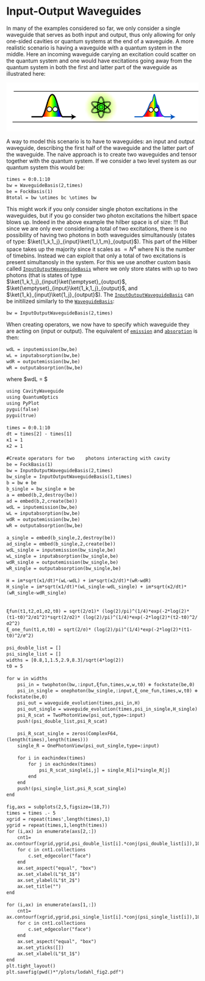 # Input-Output Waveguides

In many of the examples considered so far, we only consider a single waveguide that serves as both input and output, thus only allowing for only one-sided cavities or quantum systems at the end of a waveguide. A more realistic scenario is having a waveguide with a quantum system in the middle. Here an incoming waveguide carying an excitation could scatter on the quantum system and one would have excitations going away from the quantum system in both the first and latter part of the waveguide as illustrated here:

![`alt text`](two_waveguide_lodahl.png)

A way to model this scenario is to have to waveguides: an input and output waveguide, describing the first half of the waveguide and the latter part of the waveguide. The naive approach is to create two waveguides and tensor together with the quantum system. If we consider a two level system as our quantum system this would be:

```jldoctest
times = 0:0.1:10
bw = WaveguideBasis(2,times)
be = FockBasis(1)
Btotal = bw \otimes bc \otimes bw
```

This might work if you only consider single photon excitations in the waveguides, but if you go consider two photon excitations the hilbert space blows up. Indeed in the above example the hilber space is of size: !!! But since we are only ever considering a total of two excitations, there is no possibility of having two photons in both waveguides simultanously (states of type: $\ket{1_k,1_j}_{input}\ket{1_l,1_m}_{output}$). This part of the Hilber space takes up the majority since it scales as $\propto N^4$ where N is the number of timebins. Instead we can exploit that only a total of two excitations is present simultanosly in the system. For this we use another custom basis called [`InputOutputWaveguideBasis`](@ref) where we only store states with up to two photons (that is states of type $\ket{1_k,1_j}_{input}\ket{\emptyset}_{output}$, $\ket{\emptyset}_{input}\ket{1_k,1_j}_{output}$, and $\ket{1_k}_{input}\ket{1_j}_{output}$). The [`InputOutputWaveguideBasis`](@ref) can be initilized similarly to the [`WaveguideBasis`](@ref):

```jldoctest
bw = InputOutputWaveguideBasis(2,times)
```

When creating operators, we now have to specify which waveguide they are acting on (input or output). The equivalent of [`emission`](@ref) and [`absorption`](@ref) is then:

```jldoctest
wdL = inputemission(bw,be)
wL = inputabsorption(bw,be)
wdR = outputemission(bw,be) 
wR = outputabsorption(bw,be)
```

where $wdL = $


```jldoctest
using CavityWaveguide
using QuantumOptics
using PyPlot
pygui(false)
pygui(true)

times = 0:0.1:10
dt = times[2] - times[1]
κ1 = 1
κ2 = 1

#Create operators for two    photons interacting with cavity
be = FockBasis(1)
bw = InputOutputWaveguideBasis(2,times)
bw_single = InputOutputWaveguideBasis(1,times)
b = bw ⊗ be
b_single = bw_single ⊗ be
a = embed(b,2,destroy(be))
ad = embed(b,2,create(be))
wdL = inputemission(bw,be)
wL = inputabsorption(bw,be)
wdR = outputemission(bw,be) 
wR = outputabsorption(bw,be)

a_single = embed(b_single,2,destroy(be))
ad_single = embed(b_single,2,create(be))
wdL_single = inputemission(bw_single,be)
wL_single = inputabsorption(bw_single,be)
wdR_single = outputemission(bw_single,be) 
wR_single = outputabsorption(bw_single,be)

H = im*sqrt(κ1/dt)*(wL-wdL) + im*sqrt(κ2/dt)*(wR-wdR)
H_single = im*sqrt(κ1/dt)*(wL_single-wdL_single) + im*sqrt(κ2/dt)*(wR_single-wdR_single) 


ξfun(t1,t2,σ1,σ2,t0) = sqrt(2/σ1)* (log(2)/pi)^(1/4)*exp(-2*log(2)*(t1-t0)^2/σ1^2)*sqrt(2/σ2)* (log(2)/pi)^(1/4)*exp(-2*log(2)*(t2-t0)^2/σ2^2)
ξ_one_fun(t1,σ,t0) = sqrt(2/σ)* (log(2)/pi)^(1/4)*exp(-2*log(2)*(t1-t0)^2/σ^2)

psi_double_list = []
psi_single_list = []
widths = [0.8,1,1.5,2.9,8.3]/sqrt(4*log(2))
t0 = 5

for w in widths
    psi_in = twophoton(bw,:input,ξfun,times,w,w,t0) ⊗ fockstate(be,0)
    psi_in_single = onephoton(bw_single,:input,ξ_one_fun,times,w,t0) ⊗ fockstate(be,0)
    psi_out = waveguide_evolution(times,psi_in,H)
    psi_out_single = waveguide_evolution(times,psi_in_single,H_single)
    psi_R_scat = TwoPhotonView(psi_out,type=:input)
    push!(psi_double_list,psi_R_scat)

    psi_R_scat_single = zeros(ComplexF64,(length(times),length(times)))
    single_R = OnePhotonView(psi_out_single,type=:input)

    for i in eachindex(times)
        for j in eachindex(times)
            psi_R_scat_single[i,j] = single_R[i]*single_R[j]
        end
    end
    push!(psi_single_list,psi_R_scat_single)
end

fig,axs = subplots(2,5,figsize=(18,7))
times = times .- 5
xgrid = repeat(times',length(times),1)
ygrid = repeat(times,1,length(times))
for (i,ax) in enumerate(axs[2,:])
    cnt1= ax.contourf(xgrid,ygrid,psi_double_list[i].*conj(psi_double_list[i]),100,cmap="Blues")
    for c in cnt1.collections
        c.set_edgecolor("face")
    end
    ax.set_aspect("equal", "box")
    ax.set_xlabel(L"$t_1$")
    ax.set_ylabel(L"$t_2$")
    ax.set_title("")
end

for (i,ax) in enumerate(axs[1,:])
    cnt1= ax.contourf(xgrid,ygrid,psi_single_list[i].*conj(psi_single_list[i]),100,cmap="Reds")
    for c in cnt1.collections
        c.set_edgecolor("face")
    end
    ax.set_aspect("equal", "box")
    ax.set_yticks([])
    ax.set_xlabel(L"$t_1$")
end
plt.tight_layout()
plt.savefig(pwd()*"/plots/lodahl_fig2.pdf")
```